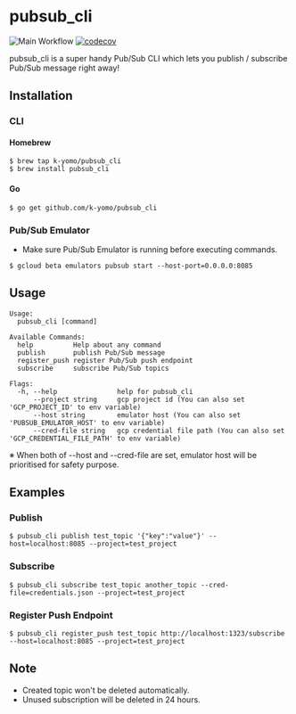 # pubsub_cli
![Main Workflow](https://github.com/k-yomo/pubsub_cli/workflows/Main%20Workflow/badge.svg)
[![codecov](https://codecov.io/gh/k-yomo/pubsub_cli/branch/master/graph/badge.svg)](https://codecov.io/gh/k-yomo/pubsub_cli)

pubsub_cli is a super handy Pub/Sub CLI which lets you publish / subscribe Pub/Sub message right away!

## Installation
### CLI
#### Homebrew
```
$ brew tap k-yomo/pubsub_cli
$ brew install pubsub_cli 
```

#### Go 
```
$ go get github.com/k-yomo/pubsub_cli
```

### Pub/Sub Emulator
- Make sure Pub/Sub Emulator is running before executing commands.
```
$ gcloud beta emulators pubsub start --host-port=0.0.0.0:8085
```
 
## Usage

```
Usage:
  pubsub_cli [command]

Available Commands:
  help          Help about any command
  publish       publish Pub/Sub message
  register_push register Pub/Sub push endpoint
  subscribe     subscribe Pub/Sub topics

Flags:
  -h, --help               help for pubsub_cli
      --project string     gcp project id (You can also set 'GCP_PROJECT_ID' to env variable)
      --host string        emulator host (You can also set 'PUBSUB_EMULATOR_HOST' to env variable)
      --cred-file string   gcp credential file path (You can also set 'GCP_CREDENTIAL_FILE_PATH' to env variable)
```
※ When both of --host and --cred-file are set, emulator host will be prioritised for safety purpose.

## Examples
### Publish
```
$ pubsub_cli publish test_topic '{"key":"value"}' --host=localhost:8085 --project=test_project
```

### Subscribe
```
$ pubsub_cli subscribe test_topic another_topic --cred-file=credentials.json --project=test_project
```

### Register Push Endpoint
```
$ pubsub_cli register_push test_topic http://localhost:1323/subscribe --host=localhost:8085 --project=test_project
```

## Note
- Created topic won't be deleted automatically. 
- Unused subscription will be deleted in 24 hours.
